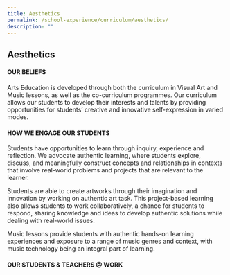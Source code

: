 ```yaml
---
title: Aesthetics
permalink: /school-experience/curriculum/aesthetics/
description: ""
---
```

## Aesthetics
#### OUR BELIEFS
Arts Education is developed through both the curriculum in Visual Art and Music lessons, as well as the co-curriculum programmes. Our curriculum allows our students to develop their interests and talents by providing opportunities for students’ creative and innovative self-expression in varied modes.  
 
#### HOW WE ENGAGE OUR STUDENTS
Students have opportunities to learn through inquiry, experience and reflection. We advocate authentic learning, where students explore, discuss, and meaningfully construct concepts and relationships in contexts that involve real-world problems and projects that are relevant to the learner.

Students are able to create artworks through their imagination and innovation by working on authentic art task. This project-based learning also allows students to work collaboratively, a chance for students to respond, sharing knowledge and ideas to develop authentic solutions while dealing with real-world issues. 

Music lessons provide students with authentic hands-on learning experiences and exposure to a range of music genres and context, with music technology being an integral part of learning.


#### OUR STUDENTS & TEACHERS @ WORK
